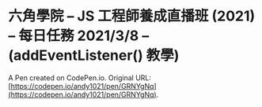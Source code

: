 # 六角學院 – JS 工程師養成直播班 (2021) – 每日任務 2021/3/8 – (addEventListener() 教學)

A Pen created on CodePen.io. Original URL: [https://codepen.io/andy1021/pen/GRNYgNq](https://codepen.io/andy1021/pen/GRNYgNq).


